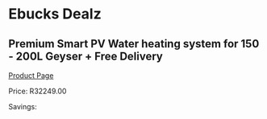 
# Ebucks Dealz
## Premium Smart PV Water heating system for 150 - 200L Geyser + Free Delivery
[Product Page](https://www.ebucks.com/web/shop/productSelected.do?prodId=1179787052&catId=1178920455)

Price: R32249.00

Savings: 


	